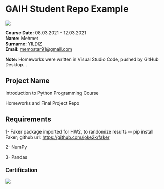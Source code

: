 # GAIH Student Repo Example
![](img/newlogo.png)

**Course Date:** 08.03.2021 - 12.03.2021  
**Name:** Mehmet  
**Surname:** YILDIZ  
**Email:** memostar91@gmail.com  

**Note:** Homeworks were written in Visual Studio Code, pushed by GitHub Desktop...

## Project Name
Introduction to Python Programming Course

Homeworks and Final Project Repo

## Requirements
1- Faker package imported for HW2, to randomize results
-- pip install Faker; github url: https://github.com/joke2k/faker

2- NumPy

3- Pandas

### Certification
![](img/TopLearnerCertificate.png)

